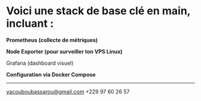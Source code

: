# Voici une stack de base clé en main, incluant :

**Prometheus (collecte de métriques)**

**Node Exporter (pour surveiller ton VPS Linux)**

Grafana (dashboard visuel)

**Configuration via Docker Compose**

---------------------------------------------------------
yacouboubassarou@gmail.com
+229 97 60 26 57 